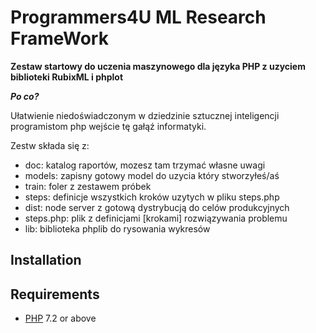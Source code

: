 # Programmers4U ML Research FrameWork

**Zestaw startowy do uczenia maszynowego dla języka PHP z uzyciem biblioteki RubixML i phplot**

***Po co?***

Ułatwienie niedoświadczonym w dziedzinie sztucznej inteligencji programistom php wejście tę gałąź informatyki.

Zestw składa się z:

- doc: katalog raportów, mozesz tam trzymać własne uwagi
- models: zapisny gotowy model do uzycia który stworzyłeś/aś
- train: foler z zestawem próbek
- steps: definicje wszystkich kroków uzytych w pliku steps.php
- dist: node server z gotową dystrybucją do celów produkcyjnych
- steps.php: plik z definicjami [krokami] rozwiązywania problemu
- lib: biblioteka phplib do rysowania wykresów

## Installation

## Requirements

- [PHP](https://php.net) 7.2 or above

